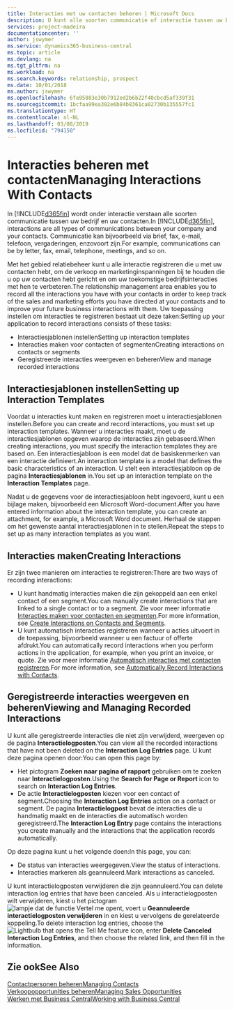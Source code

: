 ```yaml
---
title: Interacties met uw contacten beheren | Microsoft Docs
description: U kunt alle soorten communicatie of interactie tussen uw bedrijf en uw contacten beheren. Bijvoorbeeld brieven, telefoongesprekken, vergaderingen, enzovoort.
services: project-madeira
documentationcenter: ''
author: jswymer
ms.service: dynamics365-business-central
ms.topic: article
ms.devlang: na
ms.tgt_pltfrm: na
ms.workload: na
ms.search.keywords: relationship, prospect
ms.date: 10/01/2018
ms.author: jswymer
ms.openlocfilehash: 6fa95883e30b7912ed2b6b22f40cbcd5af339f31
ms.sourcegitcommit: 1bcfaa99ea302e6b84b8361ca02730b135557fc1
ms.translationtype: HT
ms.contentlocale: nl-NL
ms.lasthandoff: 03/08/2019
ms.locfileid: "794150"
---
```

# <a name="managing-interactions-with-contacts"></a><span data-ttu-id="61493-103">Interacties beheren met contacten</span><span class="sxs-lookup"><span data-stu-id="61493-103">Managing Interactions With Contacts</span></span>
<span data-ttu-id="61493-104">In [!INCLUDE[d365fin](includes/d365fin_md.md)] wordt onder interactie verstaan alle soorten communicatie tussen uw bedrijf en uw contacten.</span><span class="sxs-lookup"><span data-stu-id="61493-104">In [!INCLUDE[d365fin](includes/d365fin_md.md)], interactions are all types of communications between your company and your contacts.</span></span> <span data-ttu-id="61493-105">Communicatie kan bijvoorbeeld via brief, fax, e-mail, telefoon, vergaderingen, enzovoort zijn.</span><span class="sxs-lookup"><span data-stu-id="61493-105">For example, communications can be by letter, fax, email, telephone, meetings, and so on.</span></span>

<span data-ttu-id="61493-106">Met het gebied relatiebeheer kunt u alle interactie registreren die u met uw contacten hebt, om de verkoop en marketinginspanningen bij te houden die u op uw contacten hebt gericht en om uw toekomstige bedrijfsinteracties met hen te verbeteren.</span><span class="sxs-lookup"><span data-stu-id="61493-106">The relationship management area enables you to record all the interactions you have with your contacts in order to keep track of the sales and marketing efforts you have directed at your contacts and to improve your future business interactions with them.</span></span> <span data-ttu-id="61493-107">Uw toepassing instellen om interacties te registreren bestaat uit deze taken:</span><span class="sxs-lookup"><span data-stu-id="61493-107">Setting up your application to record interactions consists of these tasks:</span></span>

* <span data-ttu-id="61493-108">Interactiesjablonen instellen</span><span class="sxs-lookup"><span data-stu-id="61493-108">Setting up interaction templates</span></span>  
* <span data-ttu-id="61493-109">Interacties maken voor contacten of segmenten</span><span class="sxs-lookup"><span data-stu-id="61493-109">Creating interactions on contacts or segments</span></span>  
* <span data-ttu-id="61493-110">Geregistreerde interacties weergeven en beheren</span><span class="sxs-lookup"><span data-stu-id="61493-110">View and manage recorded interactions</span></span>  

##  <a name="setting-up-interaction-templates"></a><span data-ttu-id="61493-111">Interactiesjablonen instellen</span><span class="sxs-lookup"><span data-stu-id="61493-111">Setting up Interaction Templates</span></span>
<span data-ttu-id="61493-112">Voordat u interacties kunt maken en registreren moet u interactiesjablonen instellen.</span><span class="sxs-lookup"><span data-stu-id="61493-112">Before you can create and record interactions, you must set up interaction templates.</span></span> <span data-ttu-id="61493-113">Wanneer u interacties maakt, moet u de interactiesjablonen opgeven waarop de interacties zijn gebaseerd.</span><span class="sxs-lookup"><span data-stu-id="61493-113">When creating interactions, you must specify the interaction templates they are based on.</span></span> <span data-ttu-id="61493-114">Een interactiesjabloon is een model dat de basiskenmerken van een interactie definieert.</span><span class="sxs-lookup"><span data-stu-id="61493-114">An interaction template is a model that defines the basic characteristics of an interaction.</span></span>
<span data-ttu-id="61493-115">U stelt een interactiesjabloon op de pagina **Interactiesjablonen** in.</span><span class="sxs-lookup"><span data-stu-id="61493-115">You set up an interaction template on the **Interaction Templates** page.</span></span>

<span data-ttu-id="61493-116">Nadat u de gegevens voor de interactiesjabloon hebt ingevoerd, kunt u een bijlage maken, bijvoorbeeld een Microsoft Word-document.</span><span class="sxs-lookup"><span data-stu-id="61493-116">After you have entered information about the interaction template, you can create an attachment, for example, a Microsoft Word document.</span></span> <span data-ttu-id="61493-117">Herhaal de stappen om het gewenste aantal interactiesjablonen in te stellen.</span><span class="sxs-lookup"><span data-stu-id="61493-117">Repeat the steps to set up as many interaction templates as you want.</span></span>  

## <a name="creating-interactions"></a><span data-ttu-id="61493-118">Interacties maken</span><span class="sxs-lookup"><span data-stu-id="61493-118">Creating Interactions</span></span>
<span data-ttu-id="61493-119">Er zijn twee manieren om interacties te registreren:</span><span class="sxs-lookup"><span data-stu-id="61493-119">There are two ways of recording interactions:</span></span>

* <span data-ttu-id="61493-120">U kunt handmatig  interacties maken die zijn gekoppeld aan een enkel contact of een segment.</span><span class="sxs-lookup"><span data-stu-id="61493-120">You can manually create interactions that are linked to a single contact or to a segment.</span></span> <span data-ttu-id="61493-121">Zie voor meer informatie [Interacties maken voor contacten en segmenten](marketing-how-create-interactions.md).</span><span class="sxs-lookup"><span data-stu-id="61493-121">For more information, see [Create Interactions on Contacts and Segments](marketing-how-create-interactions.md).</span></span>  
* <span data-ttu-id="61493-122">U kunt automatisch interacties registreren wanneer u acties uitvoert in de toepassing, bijvoorbeeld wanneer u een factuur of offerte afdrukt.</span><span class="sxs-lookup"><span data-stu-id="61493-122">You can automatically record interactions when you perform actions in the application, for example, when you print an invoice, or quote.</span></span> <span data-ttu-id="61493-123">Zie voor meer informatie [Automatisch interacties met contacten registreren](marketing-auto-record-interactions.md).</span><span class="sxs-lookup"><span data-stu-id="61493-123">For more information, see [Automatically Record Interactions with Contacts](marketing-auto-record-interactions.md).</span></span>

## <a name="viewing-and-managing-recorded-interactions"></a><span data-ttu-id="61493-124">Geregistreerde interacties weergeven en beheren</span><span class="sxs-lookup"><span data-stu-id="61493-124">Viewing and Managing Recorded Interactions</span></span>
<span data-ttu-id="61493-125">U kunt alle geregistreerde interacties die niet zijn verwijderd, weergeven op de pagina **Interactielogposten**.</span><span class="sxs-lookup"><span data-stu-id="61493-125">You can view all the recorded interactions that have not been deleted on the **Interaction Log Entries** page.</span></span> <span data-ttu-id="61493-126">U kunt deze pagina openen door:</span><span class="sxs-lookup"><span data-stu-id="61493-126">You can open this page by:</span></span>

* <span data-ttu-id="61493-127">Het pictogram **Zoeken naar pagina of rapport** gebruiken om te zoeken naar **Interactielogposten**.</span><span class="sxs-lookup"><span data-stu-id="61493-127">Using the **Search for Page or Report** icon to search on **Interaction Log Entries**.</span></span>
* <span data-ttu-id="61493-128">De actie **Interactielogposten** kiezen voor een contact of segment.</span><span class="sxs-lookup"><span data-stu-id="61493-128">Choosing the **Interaction Log Entries** action on a contact or segment.</span></span>
  <span data-ttu-id="61493-129">De pagina **Interactielogpost** bevat de interacties die u handmatig maakt en de interacties die automatisch worden geregistreerd.</span><span class="sxs-lookup"><span data-stu-id="61493-129">The **Interaction Log Entry** page contains the interactions you create manually and the interactions that the application records automatically.</span></span>

<span data-ttu-id="61493-130">Op deze pagina kunt u het volgende doen:</span><span class="sxs-lookup"><span data-stu-id="61493-130">In this page, you can:</span></span>

* <span data-ttu-id="61493-131">De status van interacties weergegeven.</span><span class="sxs-lookup"><span data-stu-id="61493-131">View the status of interactions.</span></span>
* <span data-ttu-id="61493-132">Interacties markeren als geannuleerd.</span><span class="sxs-lookup"><span data-stu-id="61493-132">Mark interactions as canceled.</span></span>

<span data-ttu-id="61493-133">U kunt interactielogposten verwijderen die zijn geannuleerd.</span><span class="sxs-lookup"><span data-stu-id="61493-133">You can delete interaction log entries that have been canceled.</span></span> <span data-ttu-id="61493-134">Als u interactielogposten wilt verwijderen, kiest u het pictogram ![lampje dat de functie Vertel me opent](media/ui-search/search_small.png "Vertel me wat u wilt doen"), voert u **Geannuleerde interactielogposten verwijderen** in en kiest u vervolgens de gerelateerde koppeling.</span><span class="sxs-lookup"><span data-stu-id="61493-134">To delete interaction log entries, choose the ![Lightbulb that opens the Tell Me feature](media/ui-search/search_small.png "Tell me what you want to do") icon, enter **Delete Canceled Interaction Log Entries**, and then choose the related link, and then fill in the information.</span></span>

## <a name="see-also"></a><span data-ttu-id="61493-135">Zie ook</span><span class="sxs-lookup"><span data-stu-id="61493-135">See Also</span></span>
[<span data-ttu-id="61493-136">Contactpersonen beheren</span><span class="sxs-lookup"><span data-stu-id="61493-136">Managing Contacts</span></span>](marketing-contacts.md)  
[<span data-ttu-id="61493-137">Verkoopopportunities beheren</span><span class="sxs-lookup"><span data-stu-id="61493-137">Managing Sales Opportunities</span></span>](marketing-manage-sales-opportunities.md)  
[<span data-ttu-id="61493-138">Werken met Business Central</span><span class="sxs-lookup"><span data-stu-id="61493-138">Working with Business Central</span></span>](ui-work-product.md)  
